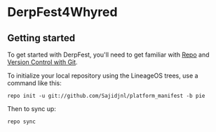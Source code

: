 DerpFest4Whyred
===========

Getting started
---------------

To get started with DerpFest, you'll need to get
familiar with [Repo](https://source.android.com/source/using-repo.html) and [Version Control with Git](https://source.android.com/source/version-control.html).

To initialize your local repository using the LineageOS trees, use a command like this:
```
repo init -u git://github.com/Sajidjnl/platform_manifest -b pie
```
Then to sync up:
```
repo sync
